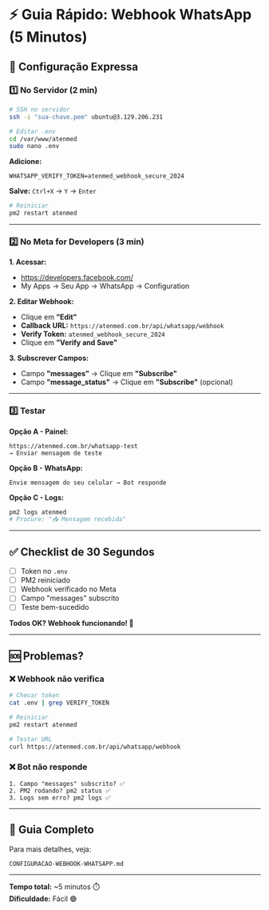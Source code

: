 # ⚡ Guia Rápido: Webhook WhatsApp (5 Minutos)

## 🎯 Configuração Expressa

### 1️⃣ No Servidor (2 min)

```bash
# SSH no servidor
ssh -i "sua-chave.pem" ubuntu@3.129.206.231

# Editar .env
cd /var/www/atenmed
sudo nano .env
```

**Adicione:**
```env
WHATSAPP_VERIFY_TOKEN=atenmed_webhook_secure_2024
```

**Salve:** `Ctrl+X` → `Y` → `Enter`

```bash
# Reiniciar
pm2 restart atenmed
```

---

### 2️⃣ No Meta for Developers (3 min)

**1. Acessar:**
- https://developers.facebook.com/
- My Apps → Seu App → WhatsApp → Configuration

**2. Editar Webhook:**
- Clique em **"Edit"**
- **Callback URL:** `https://atenmed.com.br/api/whatsapp/webhook`
- **Verify Token:** `atenmed_webhook_secure_2024`
- Clique em **"Verify and Save"**

**3. Subscrever Campos:**
- Campo **"messages"** → Clique em **"Subscribe"**
- Campo **"message_status"** → Clique em **"Subscribe"** (opcional)

---

### 3️⃣ Testar

**Opção A - Painel:**
```
https://atenmed.com.br/whatsapp-test
→ Enviar mensagem de teste
```

**Opção B - WhatsApp:**
```
Envie mensagem do seu celular → Bot responde
```

**Opção C - Logs:**
```bash
pm2 logs atenmed
# Procure: "📥 Mensagem recebida"
```

---

## ✅ Checklist de 30 Segundos

- [ ] Token no `.env`
- [ ] PM2 reiniciado
- [ ] Webhook verificado no Meta
- [ ] Campo "messages" subscrito
- [ ] Teste bem-sucedido

**Todos OK? Webhook funcionando! 🎉**

---

## 🆘 Problemas?

### ❌ Webhook não verifica
```bash
# Checar token
cat .env | grep VERIFY_TOKEN

# Reiniciar
pm2 restart atenmed

# Testar URL
curl https://atenmed.com.br/api/whatsapp/webhook
```

### ❌ Bot não responde
```
1. Campo "messages" subscrito? ✅
2. PM2 rodando? pm2 status ✅
3. Logs sem erro? pm2 logs ✅
```

---

## 📖 Guia Completo

Para mais detalhes, veja:
```
CONFIGURACAO-WEBHOOK-WHATSAPP.md
```

---

**Tempo total:** ~5 minutos ⏱️  
**Dificuldade:** Fácil 🟢

